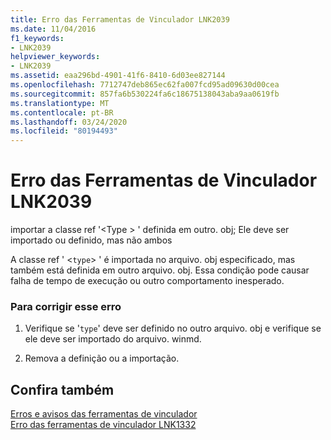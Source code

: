 ```yaml
---
title: Erro das Ferramentas de Vinculador LNK2039
ms.date: 11/04/2016
f1_keywords:
- LNK2039
helpviewer_keywords:
- LNK2039
ms.assetid: eaa296bd-4901-41f6-8410-6d03ee827144
ms.openlocfilehash: 7712747deb865ec62fa007fcd95ad09630d00cea
ms.sourcegitcommit: 857fa6b530224fa6c18675138043aba9aa0619fb
ms.translationtype: MT
ms.contentlocale: pt-BR
ms.lasthandoff: 03/24/2020
ms.locfileid: "80194493"
---
```

# <a name="linker-tools-error-lnk2039"></a>Erro das Ferramentas de Vinculador LNK2039

importar a classe ref '\<Type > ' definida em outro. obj; Ele deve ser importado ou definido, mas não ambos

A classe ref ' <`type`> ' é importada no arquivo. obj especificado, mas também está definida em outro arquivo. obj. Essa condição pode causar falha de tempo de execução ou outro comportamento inesperado.

### <a name="to-correct-this-error"></a>Para corrigir esse erro

1. Verifique se '`type`' deve ser definido no outro arquivo. obj e verifique se ele deve ser importado do arquivo. winmd.

1. Remova a definição ou a importação.

## <a name="see-also"></a>Confira também

[Erros e avisos das ferramentas de vinculador](../../error-messages/tool-errors/linker-tools-errors-and-warnings.md)<br/>
[Erro das ferramentas de vinculador LNK1332](../../error-messages/tool-errors/linker-tools-error-lnk1332.md)
